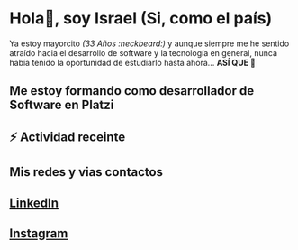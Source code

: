 # Hola👋, soy Israel (Si, como el país)

Ya estoy mayorcito _(33 Años :neckbeard:)_ y aunque siempre me he sentido atraído hacia el desarrollo de software y la tecnología en general, nunca había tenido la oportunidad de estudiarlo hasta ahora... **ASÍ QUE :metal:**

## Me estoy formando como desarrollador de Software en Platzi

## :zap: Actividad receinte
<!-- START_SECTION: activity -->
<!-- END_SECTION: activity -->

## Mis redes y vias contactos

## [LinkedIn](https://www.linkedin.com/in/israelmedive/)
## [Instagram](https://www.instagram.com/isrameve_/)
